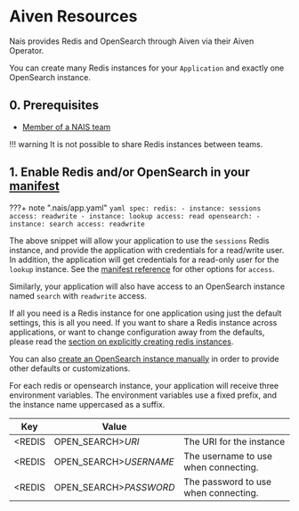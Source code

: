 # Aiven Resources

Nais provides Redis and OpenSearch through Aiven via their Aiven
Operator.

You can create many Redis instances for your `Application` and exactly
one OpenSearch instance.


## 0. Prerequisites
- [Member of a NAIS team](../../explanation/team.md)

!!! warning It is not possible to share Redis instances between teams.

## 1. Enable Redis and/or OpenSearch in your [manifest](../../reference/application-spec.md)

???+ note ".nais/app.yaml"
    ```yaml
    spec:
      redis:
        - instance: sessions
          access: readwrite
        - instance: lookup
          access: read
      opensearch:
        - instance: search
          access: readwrite
    ```


The above snippet will allow your application to use the `sessions`
Redis instance, and provide the application with credentials for a
read/write user. In addition, the application will get credentials for
a read-only user for the `lookup` instance. See the [manifest
reference](../../reference/application-spec.md#redis) for other
options for `access`.

Similarly, your application will also have access to an OpenSearch
instance named `search` with `readwrite` access.

If all you need is a Redis instance for one application using just the
default settings, this is all you need. If you want to share a Redis
instance across applications, or want to change configuration away
from the defaults, please read the [section on explicitly creating
redis instances](./create-redis-instance-explicitly.md).

You can also [create an OpenSearch instance
manually](./create-opensearch-instance-explicitly.md) in order to
provide other defaults or customizations.

For each redis or opensearch instance, your application will receive
three environment variables. The environment variables use a fixed
prefix, and the instance name uppercased as a suffix.

| Key    | Value                                |                                      |
|--------|--------------------------------------|--------------------------------------|
| <REDIS | OPEN_SEARCH>_URI_<InstanceName>      | The URI for the instance             |
| <REDIS | OPEN_SEARCH>_USERNAME_<InstanceName> | The username to use when connecting. |
| <REDIS | OPEN_SEARCH>_PASSWORD_<InstanceName> | The password to use when connecting. |
